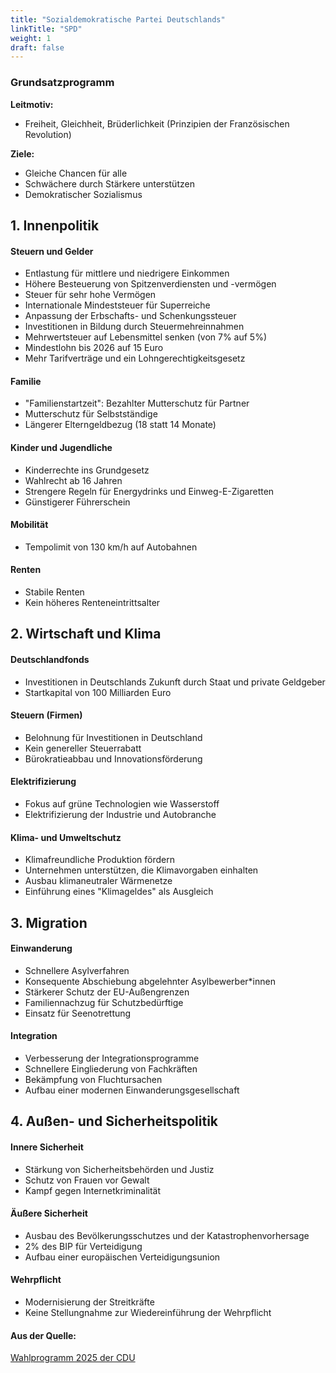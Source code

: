 ```yaml
---
title: "Sozialdemokratische Partei Deutschlands"
linkTitle: "SPD"
weight: 1
draft: false
---
```


### Grundsatzprogramm

**Leitmotiv:**
  - Freiheit, Gleichheit, Brüderlichkeit (Prinzipien der Französischen Revolution)

**Ziele:**
  - Gleiche Chancen für alle
  - Schwächere durch Stärkere unterstützen
  - Demokratischer Sozialismus

## 1. Innenpolitik

#### Steuern und Gelder
- Entlastung für mittlere und niedrigere Einkommen
- Höhere Besteuerung von Spitzenverdiensten und -vermögen
- Steuer für sehr hohe Vermögen
- Internationale Mindeststeuer für Superreiche
- Anpassung der Erbschafts- und Schenkungssteuer
- Investitionen in Bildung durch Steuermehreinnahmen
- Mehrwertsteuer auf Lebensmittel senken (von 7% auf 5%)
- Mindestlohn bis 2026 auf 15 Euro
- Mehr Tarifverträge und ein Lohngerechtigkeitsgesetz

#### Familie
- "Familienstartzeit": Bezahlter Mutterschutz für Partner
- Mutterschutz für Selbstständige
- Längerer Elterngeldbezug (18 statt 14 Monate)

#### Kinder und Jugendliche
- Kinderrechte ins Grundgesetz
- Wahlrecht ab 16 Jahren
- Strengere Regeln für Energydrinks und Einweg-E-Zigaretten
- Günstigerer Führerschein

#### Mobilität
- Tempolimit von 130 km/h auf Autobahnen

#### Renten
- Stabile Renten
- Kein höheres Renteneintrittsalter

## 2. Wirtschaft und Klima

#### Deutschlandfonds
- Investitionen in Deutschlands Zukunft durch Staat und private Geldgeber
- Startkapital von 100 Milliarden Euro

#### Steuern (Firmen)
- Belohnung für Investitionen in Deutschland
- Kein genereller Steuerrabatt
- Bürokratieabbau und Innovationsförderung

#### Elektrifizierung
- Fokus auf grüne Technologien wie Wasserstoff
- Elektrifizierung der Industrie und Autobranche

#### Klima- und Umweltschutz
- Klimafreundliche Produktion fördern
- Unternehmen unterstützen, die Klimavorgaben einhalten
- Ausbau klimaneutraler Wärmenetze
- Einführung eines "Klimageldes" als Ausgleich

## 3. Migration

#### Einwanderung
- Schnellere Asylverfahren
- Konsequente Abschiebung abgelehnter Asylbewerber*innen
- Stärkerer Schutz der EU-Außengrenzen
- Familiennachzug für Schutzbedürftige
- Einsatz für Seenotrettung

#### Integration
- Verbesserung der Integrationsprogramme
- Schnellere Eingliederung von Fachkräften
- Bekämpfung von Fluchtursachen
- Aufbau einer modernen Einwanderungsgesellschaft

## 4. Außen- und Sicherheitspolitik

#### Innere Sicherheit
- Stärkung von Sicherheitsbehörden und Justiz
- Schutz von Frauen vor Gewalt
- Kampf gegen Internetkriminalität

#### Äußere Sicherheit
- Ausbau des Bevölkerungsschutzes und der Katastrophenvorhersage
- 2% des BIP für Verteidigung
- Aufbau einer europäischen Verteidigungsunion

#### Wehrpflicht
- Modernisierung der Streitkräfte
- Keine Stellungnahme zur Wiedereinführung der Wehrpflicht

#### Aus der Quelle:
[Wahlprogramm 2025 der CDU](https://www.spd.de/fileadmin/Dokumente/Beschluesse/Programm/2025_SPD_Regierungsprogramm.pdf)